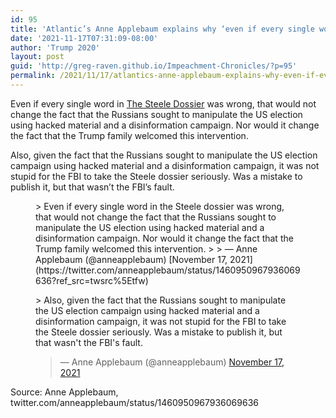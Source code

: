 ```yaml
---
id: 95
title: 'Atlantic’s Anne Applebaum explains why ‘even if every single word in the Steele dossier was wrong,’ the FBI and media were right to treat it as legit'
date: '2021-11-17T07:31:09-08:00'
author: 'Trump 2020'
layout: post
guid: 'http://greg-raven.github.io/Impeachment-Chronicles/?p=95'
permalink: /2021/11/17/atlantics-anne-applebaum-explains-why-even-if-every-single-word-in-the-steele-dossier-was-wrong-the-fbi-and-media-were-right-to-treat-it-as-legit/
---
```


Even if every single word in [The Steele Dossier](http://greg-raven.github.io/Impeachment-Chronicles/2016/06/20/the-steele-dossier/) was wrong, that would not change the fact that the Russians sought to manipulate the US election using hacked material and a disinformation campaign. Nor would it change the fact that the Trump family welcomed this intervention.

Also, given the fact that the Russians sought to manipulate the US election campaign using hacked material and a disinformation campaign, it was not stupid for the FBI to take the Steele dossier seriously. Was a mistake to publish it, but that wasn’t the FBI’s fault.

<figure class="wp-block-embed is-type-rich is-provider-twitter wp-block-embed-twitter"><div class="wp-block-embed__wrapper">> Even if every single word in the Steele dossier was wrong, that would not change the fact that the Russians sought to manipulate the US election using hacked material and a disinformation campaign. Nor would it change the fact that the Trump family welcomed this intervention.
> 
> — Anne Applebaum (@anneapplebaum) [November 17, 2021](https://twitter.com/anneapplebaum/status/1460950967936069636?ref_src=twsrc%5Etfw)

<script async="" charset="utf-8" src="https://platform.twitter.com/widgets.js"></script></div></figure><figure class="wp-block-embed is-type-rich is-provider-twitter wp-block-embed-twitter"><div class="wp-block-embed__wrapper">> Also, given the fact that the Russians sought to manipulate the US election campaign using hacked material and a disinformation campaign, it was not stupid for the FBI to take the Steele dossier seriously. Was a mistake to publish it, but that wasn't the FBI's fault.
> 
> — Anne Applebaum (@anneapplebaum) [November 17, 2021](https://twitter.com/anneapplebaum/status/1460951783359102984?ref_src=twsrc%5Etfw)

<script async="" charset="utf-8" src="https://platform.twitter.com/widgets.js"></script></div></figure>Source: Anne Applebaum, twitter.com/anneapplebaum/status/1460950967936069636